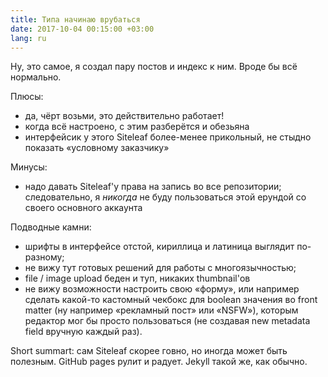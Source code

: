 ```yaml
---
title: Типа начинаю врубаться
date: 2017-10-04 00:15:00 +03:00
lang: ru
---
```


Ну, это самое, я создал пару постов и индекс к ним. Вроде бы всё нормально.

Плюсы:

- да, чёрт возьми, это действительно работает!
- когда всё настроено, с этим разберётся и обезьяна
- интерфейсик у этого Siteleaf более-менее прикольный, не стыдно показать «условному заказчику»

Минусы:

- надо давать Siteleaf'у права на запись во все репозитории; следовательно, я _никогда_ не буду пользоваться этой ерундой со своего основного аккаунта

Подводные камни:

- шрифты в интерфейсе отстой, кириллица и латиница выглядит по-разному;
- не вижу тут готовых решений для работы с многоязычностью;
- file / image upload беден и туп, никаких thumbnail'ов
- не вижу возможности настроить свою «форму», или например сделать какой-то кастомный чекбокс для boolean значения во front matter (ну например «рекламный пост» или «NSFW»), которым редактор мог бы просто пользоваться (не создавая new metadata field вручную каждый раз).

Short summart: сам Siteleaf скорее говно, но иногда может быть полезным. GitHub pages рулит и радует. Jekyll такой же, как обычно.
